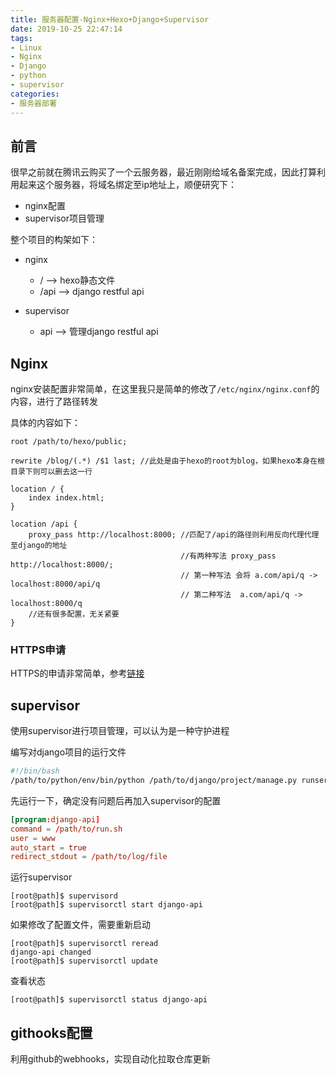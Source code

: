 ```yaml
---
title: 服务器配置-Nginx+Hexo+Django+Supervisor
date: 2019-10-25 22:47:14
tags:
- Linux
- Nginx
- Django
- python
- supervisor
categories:
- 服务器部署
---
```

## 前言

很早之前就在腾讯云购买了一个云服务器，最近刚刚给域名备案完成，因此打算利用起来这个服务器，将域名绑定至ip地址上，顺便研究下：
<!-- more -->
- nginx配置
- supervisor项目管理

整个项目的构架如下：

- nginx
    - / --> hexo静态文件
    - /api --> django restful api

- supervisor
    - api --> 管理django restful api

## Nginx

nginx安装配置非常简单，在这里我只是简单的修改了`/etc/nginx/nginx.conf`的内容，进行了路径转发

具体的内容如下：

```
root /path/to/hexo/public;

rewrite /blog/(.*) /$1 last; //此处是由于hexo的root为blog，如果hexo本身在根目录下则可以删去这一行

location / {
    index index.html;
}

location /api {
    proxy_pass http://localhost:8000; //匹配了/api的路径则利用反向代理代理至django的地址
                                      //有两种写法 proxy_pass http://localhost:8000/; 
                                      // 第一种写法 会将 a.com/api/q -> localhost:8000/api/q
                                      // 第二种写法  a.com/api/q -> localhost:8000/q
    //还有很多配置，无关紧要
}
```

### HTTPS申请

HTTPS的申请非常简单，参考[链接](https://www.zmrenwu.com/courses/hellodjango-blog-tutorial/materials/76/)

## supervisor

使用supervisor进行项目管理，可以认为是一种守护进程

编写对django项目的运行文件

```run.sh
#!/bin/bash
/path/to/python/env/bin/python /path/to/django/project/manage.py runserver --your-config
```
先运行一下，确定没有问题后再加入supervisor的配置

```django.conf
[program:django-api]
command = /path/to/run.sh
user = www
auto_start = true
redirect_stdout = /path/to/log/file
```

运行supervisor
```
[root@path]$ supervisord
[root@path]$ supervisorctl start django-api
```

如果修改了配置文件，需要重新启动
```
[root@path]$ supervisorctl reread
django-api changed
[root@path]$ supervisorctl update
```
查看状态
```
[root@path]$ supervisorctl status django-api
```

## githooks配置

利用github的webhooks，实现自动化拉取仓库更新